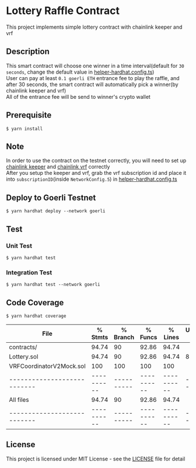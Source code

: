 # Lottery Raffle Contract
This project implements simple lottery contract with chainlink keeper and vrf

## Description
This smart contract will choose one winner in a time interval(default for `30 seconds`, change the default value in [helper-hardhat.config.ts](./helper-hardhat.config.ts))\
User can pay at least `0.1 goerli ETH` entrance fee to play the raffle, and after 30 seconds, the smart contract will automatically pick a winner(by chainlink keeper and vrf)\
All of the entrance fee will be send to winner's crypto wallet

## Prerequisite
```
$ yarn install
```

## Note
In order to use the contract on the testnet correctly, you will need to set up [chainlink keeper](https://automation.chain.link/) and [chainlink vrf](https://vrf.chain.link/) correctly\
After you setup the keeper and vrf, grab the vrf subscription id and place it into `subscriptionID`(inside `NetworkConfig.5`) in [helper-hardhat.config.ts](./helper-hardhat.config.ts)

## Deploy to Goerli Testnet
```
$ yarn hardhat deploy --network goerli
```

## Test
### Unit Test
```
$ yarn hardhat test
```

### Integration Test
```
$ yarn hardhat test --network goerli
```

## Code Coverage
```
$ yarn hardhat coverage
```

File                       |  % Stmts | % Branch |  % Funcs |  % Lines |Uncovered Lines |
---------------------------|----------|----------|----------|----------|----------------|
 contracts/                |    94.74 |       90 |    92.86 |    94.74 |                |
  Lottery.sol              |    94.74 |       90 |    92.86 |    94.74 |         81,146 |
  VRFCoordinatorV2Mock.sol |      100 |      100 |      100 |      100 |                |
---------------------------|----------|----------|----------|----------|----------------|
All files                  |    94.74 |       90 |    92.86 |    94.74 |                |
---------------------------|----------|----------|----------|----------|----------------|

## License
This project is licensed under MIT License - see the [LICENSE](./LICENSE) file for detail